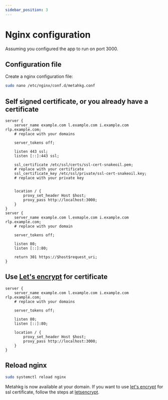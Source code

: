 ```yaml
---
sidebar_position: 3
---
```


# Nginx configuration

Assuming you configured the app to run on port 3000.

## Configuration file

Create a nginx configuration file:

```bash
sudo nano /etc/nginx/conf.d/metahkg.conf
```

## Self signed certificate, or you already have a certificate

```nginx title=/etc/nginx/conf.d/metahkg.conf
server {
    server_name example.com l.example.com i.example.com rlp.example.com;
    # replace with your domains

    server_tokens off;

    listen 443 ssl;
    listen [::]:443 ssl;

    ssl_certificate /etc/ssl/certs/ssl-cert-snakeoil.pem;
    # replace with your certificate
    ssl_certificate_key /etc/ssl/private/ssl-cert-snakeoil.key;
    # replace with your private key


    location / {
        proxy_set_header Host $host;
        proxy_pass http://localhost:3000;
    }
}
server {
    server_name example.com l.exmaple.com i.example.com rlp.example.com;
    # replace with your domain

    server_tokens off;

    listen 80;
    listen [::]:80;

    return 301 https://$host$request_uri;
}
```

## Use [Let's encrypt](https://letsencrypt.org) for certificate

```nginx title=/etc/nginx/conf.d/metahkg.conf
server {
    server_name example.com l.example.com i.example.com rlp.example.com;
    # replace with your domains

    server_tokens off;

    listen 80;
    listen [::]:80;

    location / {
        proxy_set_header Host $host;
        proxy_pass http://localhost:3000;
    }
}
```

## Reload nginx

```bash
sudo systemctl reload nginx
```

Metahkg is now available at your domain.
If you want to use [let's encrypt](https://letsencrypt.org) for ssl certificate, follow the steps at [letsencrypt](./letsencrypt).
